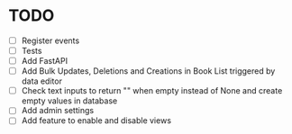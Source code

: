 # TODO

- [ ] Register events
- [ ] Tests
- [ ] Add FastAPI
- [ ] Add Bulk Updates, Deletions and Creations in Book List triggered by data editor
- [ ] Check text inputs to return "" when empty instead of None and create empty values in database
- [ ] Add admin settings
- [ ] Add feature to enable and disable views
